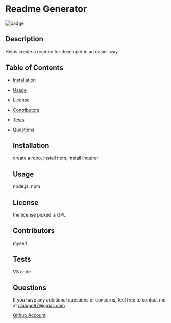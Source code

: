 # Readme Generator
  
  ![badge](https://img.shields.io/badge/GPL-License-<color>)

 ## Description  
Helps create a readme for developer in an easier way

## Table of Contents

* [Installation](#Installation)
* [Usage](#Usage)
* [License](#License)
* [Contributors](#Contributors)
* [Tests](#Tests)
* [Questions](#Questions)
    

    ## Installation  
    create a repo, install npm, install inquirer

    ## Usage   
    node.js, npm

    ## License 
    the license picked is  GPL

    ## Contributors  
    myself

    ## Tests  
    VS code

    ## Questions  
    If you have any additional questions or concerns, feel free to contact me at  nialupo87@gmail.com
    

    [Github Account](https://www.Github.com/lain7891)
   

   




  